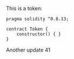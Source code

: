 This is a token: 

```
pragma solidity ^0.8.13;

contract Token {
    constructor() { }
}

```

Another update 41